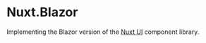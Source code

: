 # Nuxt.Blazor


Implementing the Blazor version of the [Nuxt UI](https://ui.nuxt.com/) component library.
